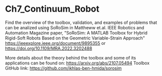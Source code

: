 # Ch7_Continuum_Robot
Find the overview of the toolbox, validation, and examples of problems that can be analized using SoRoSim in Mattheww et.al. IEEE Robotics and Automation Magazine paper, "SoRoSim: A MATLAB Toolbox for Hybrid Rigid-Soft Robots Based on the Geometric Variable-Strain Approach" https://ieeexplore.ieee.org/document/9895355 or https://doi.org/10.1109/MRA.2022.3202488

More details about the theory behind the toolbox and some of its applications can be found on: https://arxiv.org/abs/2107.05494
Toolbox GitHub link: https://github.com/ikhlas-ben-hmida/sorosim
